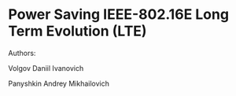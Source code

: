 # Power Saving IEEE-802.16E Long Term Evolution (LTE)
Authors: 

Volgov Daniil Ivanovich

Panyshkin Andrey Mikhailovich

